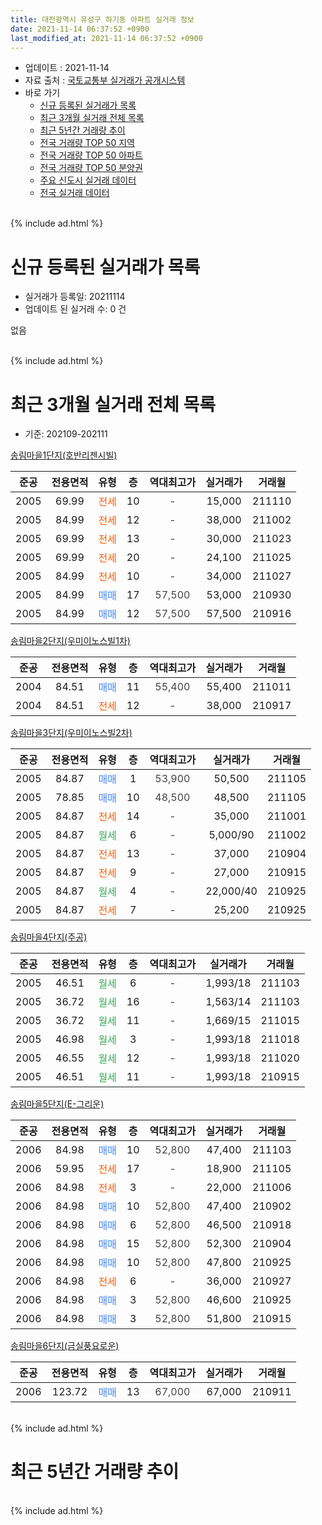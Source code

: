 ```yaml
---
title: 대전광역시 유성구 하기동 아파트 실거래 정보
date: 2021-11-14 06:37:52 +0900
last_modified_at: 2021-11-14 06:37:52 +0900
---
```


* 업데이트 : 2021-11-14
* 자료 출처 : [국토교통부 실거래가 공개시스템](http://rt.molit.go.kr)
* 바로 가기
    * [신규 등록된 실거래가 목록](#신규-등록된-실거래가-목록)
    * [최근 3개월 실거래 전체 목록](#최근-3개월-실거래-전체-목록)
    * [최근 5년간 거래량 추이](#최근-5년간-거래량-추이)
    * [전국 거래량 TOP 50 지역](https://inasie.github.io/apt-trade-info/최근-3개월-전국에서-가장-거래가-많이-발생한-지역)
    * [전국 거래량 TOP 50 아파트](https://inasie.github.io/apt-trade-info/최근-3개월-전국에서-가장-거래가-많이-발생한-아파트)
    * [전국 거래량 TOP 50 분양권](https://inasie.github.io/apt-trade-info/최근-3개월-전국에서-가장-거래가-많이-발생한-분양권)
    * [주요 신도시 실거래 데이터](https://inasie.github.io/apt-trade-info/주요-신도시)
    * [전국 실거래 데이터](https://inasie.github.io/apt-trade-info/전국)
<br>
{% include ad.html %}
<br>

# 신규 등록된 실거래가 목록
* 실거래가 등록일: 20211114
* 업데이트 된 실거래 수: 0 건

없음

<br>
{% include ad.html %}
<br>

# 최근 3개월 실거래 전체 목록
* 기준: 202109-202111


[송림마을1단지(호반리젠시빌)](https://search.naver.com/search.naver?query=%EB%8C%80%EC%A0%84%EA%B4%91%EC%97%AD%EC%8B%9C+%EC%9C%A0%EC%84%B1%EA%B5%AC+%ED%95%98%EA%B8%B0%EB%8F%99+%EC%86%A1%EB%A6%BC%EB%A7%88%EC%9D%841%EB%8B%A8%EC%A7%80%28%ED%98%B8%EB%B0%98%EB%A6%AC%EC%A0%A0%EC%8B%9C%EB%B9%8C%29)

|준공|전용면적|유형|층|역대최고가|실거래가|거래월|
|:---:|:---:|:---:|:---:|:---:|:---:|:---:|
|2005|69.99|<span style="color:#ff5a00">전세</span>|10|<span style="color:#444444">-</span>|15,000|211110|
|2005|84.99|<span style="color:#ff5a00">전세</span>|12|<span style="color:#444444">-</span>|38,000|211002|
|2005|69.99|<span style="color:#ff5a00">전세</span>|13|<span style="color:#444444">-</span>|30,000|211023|
|2005|69.99|<span style="color:#ff5a00">전세</span>|20|<span style="color:#444444">-</span>|24,100|211025|
|2005|84.99|<span style="color:#ff5a00">전세</span>|10|<span style="color:#444444">-</span>|34,000|211027|
|2005|84.99|<span style="color:#4285f3">매매</span>|17|<span style="color:#444444">57,500</span>|53,000|210930|
|2005|84.99|<span style="color:#4285f3">매매</span>|12|<span style="color:#444444">57,500</span>|57,500|210916|

[송림마을2단지(우미이노스빌1차)](https://search.naver.com/search.naver?query=%EB%8C%80%EC%A0%84%EA%B4%91%EC%97%AD%EC%8B%9C+%EC%9C%A0%EC%84%B1%EA%B5%AC+%ED%95%98%EA%B8%B0%EB%8F%99+%EC%86%A1%EB%A6%BC%EB%A7%88%EC%9D%842%EB%8B%A8%EC%A7%80%28%EC%9A%B0%EB%AF%B8%EC%9D%B4%EB%85%B8%EC%8A%A4%EB%B9%8C1%EC%B0%A8%29)

|준공|전용면적|유형|층|역대최고가|실거래가|거래월|
|:---:|:---:|:---:|:---:|:---:|:---:|:---:|
|2004|84.51|<span style="color:#4285f3">매매</span>|11|<span style="color:#444444">55,400</span>|55,400|211011|
|2004|84.51|<span style="color:#ff5a00">전세</span>|12|<span style="color:#444444">-</span>|38,000|210917|

[송림마을3단지(우미이노스빌2차)](https://search.naver.com/search.naver?query=%EB%8C%80%EC%A0%84%EA%B4%91%EC%97%AD%EC%8B%9C+%EC%9C%A0%EC%84%B1%EA%B5%AC+%ED%95%98%EA%B8%B0%EB%8F%99+%EC%86%A1%EB%A6%BC%EB%A7%88%EC%9D%843%EB%8B%A8%EC%A7%80%28%EC%9A%B0%EB%AF%B8%EC%9D%B4%EB%85%B8%EC%8A%A4%EB%B9%8C2%EC%B0%A8%29)

|준공|전용면적|유형|층|역대최고가|실거래가|거래월|
|:---:|:---:|:---:|:---:|:---:|:---:|:---:|
|2005|84.87|<span style="color:#4285f3">매매</span>|1|<span style="color:#444444">53,900</span>|50,500|211105|
|2005|78.85|<span style="color:#4285f3">매매</span>|10|<span style="color:#444444">48,500</span>|48,500|211105|
|2005|84.87|<span style="color:#ff5a00">전세</span>|14|<span style="color:#444444">-</span>|35,000|211001|
|2005|84.87|<span style="color:#34a853">월세</span>|6|<span style="color:#444444">-</span>|5,000/90|211002|
|2005|84.87|<span style="color:#ff5a00">전세</span>|13|<span style="color:#444444">-</span>|37,000|210904|
|2005|84.87|<span style="color:#ff5a00">전세</span>|9|<span style="color:#444444">-</span>|27,000|210915|
|2005|84.87|<span style="color:#34a853">월세</span>|4|<span style="color:#444444">-</span>|22,000/40|210925|
|2005|84.87|<span style="color:#ff5a00">전세</span>|7|<span style="color:#444444">-</span>|25,200|210925|

[송림마을4단지(주공)](https://search.naver.com/search.naver?query=%EB%8C%80%EC%A0%84%EA%B4%91%EC%97%AD%EC%8B%9C+%EC%9C%A0%EC%84%B1%EA%B5%AC+%ED%95%98%EA%B8%B0%EB%8F%99+%EC%86%A1%EB%A6%BC%EB%A7%88%EC%9D%844%EB%8B%A8%EC%A7%80%28%EC%A3%BC%EA%B3%B5%29)

|준공|전용면적|유형|층|역대최고가|실거래가|거래월|
|:---:|:---:|:---:|:---:|:---:|:---:|:---:|
|2005|46.51|<span style="color:#34a853">월세</span>|6|<span style="color:#444444">-</span>|1,993/18|211103|
|2005|36.72|<span style="color:#34a853">월세</span>|16|<span style="color:#444444">-</span>|1,563/14|211103|
|2005|36.72|<span style="color:#34a853">월세</span>|11|<span style="color:#444444">-</span>|1,669/15|211015|
|2005|46.98|<span style="color:#34a853">월세</span>|3|<span style="color:#444444">-</span>|1,993/18|211018|
|2005|46.55|<span style="color:#34a853">월세</span>|12|<span style="color:#444444">-</span>|1,993/18|211020|
|2005|46.51|<span style="color:#34a853">월세</span>|11|<span style="color:#444444">-</span>|1,993/18|210915|

[송림마을5단지(E-그리운)](https://search.naver.com/search.naver?query=%EB%8C%80%EC%A0%84%EA%B4%91%EC%97%AD%EC%8B%9C+%EC%9C%A0%EC%84%B1%EA%B5%AC+%ED%95%98%EA%B8%B0%EB%8F%99+%EC%86%A1%EB%A6%BC%EB%A7%88%EC%9D%845%EB%8B%A8%EC%A7%80%28E-%EA%B7%B8%EB%A6%AC%EC%9A%B4%29)

|준공|전용면적|유형|층|역대최고가|실거래가|거래월|
|:---:|:---:|:---:|:---:|:---:|:---:|:---:|
|2006|84.98|<span style="color:#4285f3">매매</span>|10|<span style="color:#444444">52,800</span>|47,400|211103|
|2006|59.95|<span style="color:#ff5a00">전세</span>|17|<span style="color:#444444">-</span>|18,900|211105|
|2006|84.98|<span style="color:#ff5a00">전세</span>|3|<span style="color:#444444">-</span>|22,000|211006|
|2006|84.98|<span style="color:#4285f3">매매</span>|10|<span style="color:#444444">52,800</span>|47,400|210902|
|2006|84.98|<span style="color:#4285f3">매매</span>|6|<span style="color:#444444">52,800</span>|46,500|210918|
|2006|84.98|<span style="color:#4285f3">매매</span>|15|<span style="color:#444444">52,800</span>|52,300|210904|
|2006|84.98|<span style="color:#4285f3">매매</span>|10|<span style="color:#444444">52,800</span>|47,800|210925|
|2006|84.98|<span style="color:#ff5a00">전세</span>|6|<span style="color:#444444">-</span>|36,000|210927|
|2006|84.98|<span style="color:#4285f3">매매</span>|3|<span style="color:#444444">52,800</span>|46,600|210925|
|2006|84.98|<span style="color:#4285f3">매매</span>|3|<span style="color:#444444">52,800</span>|51,800|210915|

[송림마을6단지(금실풍요로운)](https://search.naver.com/search.naver?query=%EB%8C%80%EC%A0%84%EA%B4%91%EC%97%AD%EC%8B%9C+%EC%9C%A0%EC%84%B1%EA%B5%AC+%ED%95%98%EA%B8%B0%EB%8F%99+%EC%86%A1%EB%A6%BC%EB%A7%88%EC%9D%846%EB%8B%A8%EC%A7%80%28%EA%B8%88%EC%8B%A4%ED%92%8D%EC%9A%94%EB%A1%9C%EC%9A%B4%29)

|준공|전용면적|유형|층|역대최고가|실거래가|거래월|
|:---:|:---:|:---:|:---:|:---:|:---:|:---:|
|2006|123.72|<span style="color:#4285f3">매매</span>|13|<span style="color:#444444">67,000</span>|67,000|210911|


<br>
{% include ad.html %}
<br>

# 최근 5년간 거래량 추이


<div style="width:100%;">
    <canvas id="deal_progress" height="200"></canvas>
</div>

<script>
new Chart(document.getElementById("deal_progress"), {
    type: 'line',
    data: {
        labels: ['201611','201612','201701','201702','201703','201704','201705','201706','201707','201708','201709','201710','201711','201712','201801','201802','201803','201804','201805','201806','201807','201808','201809','201810','201811','201812','201901','201902','201903','201904','201905','201906','201907','201908','201909','201910','201911','201912','202001','202002','202003','202004','202005','202006','202007','202008','202009','202010','202011','202012','202101','202102','202103','202104','202105','202106','202107','202108','202109','202110','202111'],
        datasets: [{
            label: '매매',
            pointRadius: 1,
            data: [44, 28, 13, 21, 22, 10, 11, 10, 14, 24, 16, 13, 18, 11, 13, 15, 6, 11, 12, 10, 8, 13, 11, 29, 14, 16, 15, 14, 15, 20, 19, 27, 37, 33, 32, 57, 54, 35, 22, 54, 14, 19, 19, 31, 45, 17, 10, 11, 18, 24, 6, 7, 15, 30, 31, 4, 7, 15, 9, 1, 3],
            borderColor: "rgba(255, 201, 14, 1)",
            backgroundColor: "rgba(255, 201, 14, 0.5)",
            fill: false,
            lineTension: 0
        },{
            label: '전월세',
            pointRadius: 1,
            data: [22, 26, 14, 24, 14, 26, 15, 15, 7, 10, 7, 7, 8, 14, 14, 12, 10, 11, 11, 10, 12, 2, 12, 11, 15, 14, 24, 15, 9, 8, 13, 14, 15, 13, 8, 19, 13, 18, 13, 20, 16, 21, 15, 21, 13, 17, 11, 8, 11, 19, 15, 22, 17, 16, 21, 20, 8, 16, 7, 10, 4],
            borderColor: "rgba(0, 141, 185, 1)",
            backgroundColor: "rgba(0, 141, 185, 0.5)",
            fill: false,
            lineTension: 0
        }
        ]
    },
    options: {
        responsive: true,
        title: {
            display: false
        },
        tooltips: {
            mode: 'index',
            intersect: false
        },
        hover: {
            mode: 'nearest',
            intersect: true
        },
        scales: {
            xAxes: [{
                display: true,
                scaleLabel: {
                    display: true,
                    labelString: '년/월'
                }
            }],
            yAxes: [{
                display: true,
                ticks: {
                    suggestedMin: 0,
                },
                scaleLabel: {
                    display: true,
                    labelString: '실거래 수'
                }
            }]
        }
    }
});

</script>


<br>
{% include ad.html %}
<br>

